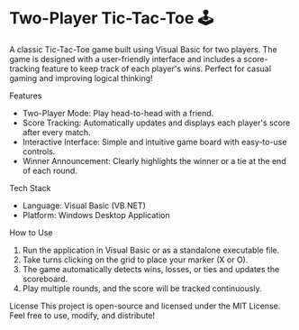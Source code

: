 # Two-Player Tic-Tac-Toe 🕹️

A classic Tic-Tac-Toe game built using Visual Basic for two players. The game is designed with a user-friendly interface and includes a score-tracking feature to keep track of each player's wins. Perfect for casual gaming and improving logical thinking!

Features
- Two-Player Mode: Play head-to-head with a friend.
- Score Tracking: Automatically updates and displays each player's score after every match.
- Interactive Interface: Simple and intuitive game board with easy-to-use controls.
- Winner Announcement: Clearly highlights the winner or a tie at the end of each round.
  
Tech Stack
- Language: Visual Basic (VB.NET)
- Platform: Windows Desktop Application
  
How to Use
1. Run the application in Visual Basic or as a standalone executable file.
2. Take turns clicking on the grid to place your marker (X or O).
3. The game automatically detects wins, losses, or ties and updates the scoreboard.
4. Play multiple rounds, and the score will be tracked continuously.
   
License
This project is open-source and licensed under the MIT License. Feel free to use, modify, and distribute!
